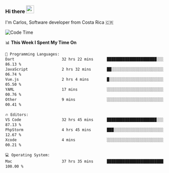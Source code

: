 ### Hi there <img src="https://media.giphy.com/media/hvRJCLFzcasrR4ia7z/giphy.gif" width="25px" height="25px">

I'm Carlos, Software developer from Costa Rica 🇨🇷

[//]: # (<a href="https://app.daily.dev/carum98"><img src="https://github.com/carum98/carum98/blob/main/devcard.svg" width="400" alt="Carlos Umaña Acevedo's Dev Card"/></a>)


<!--START_SECTION:waka-->
![Code Time](http://img.shields.io/badge/Code%20Time-11%2C549%20hrs%2050%20mins-blue)

📊 **This Week I Spent My Time On** 

```text
💬 Programming Languages: 
Dart                     32 hrs 22 mins      ██████████████████████░░░   86.13 % 
JavaScript               2 hrs 32 mins       ██░░░░░░░░░░░░░░░░░░░░░░░   06.74 % 
Vue.js                   2 hrs 4 mins        █░░░░░░░░░░░░░░░░░░░░░░░░   05.50 % 
YAML                     17 mins             ░░░░░░░░░░░░░░░░░░░░░░░░░   00.76 % 
Other                    9 mins              ░░░░░░░░░░░░░░░░░░░░░░░░░   00.41 % 

🔥 Editors: 
VS Code                  32 hrs 45 mins      ██████████████████████░░░   87.13 % 
PhpStorm                 4 hrs 45 mins       ███░░░░░░░░░░░░░░░░░░░░░░   12.67 % 
Xcode                    4 mins              ░░░░░░░░░░░░░░░░░░░░░░░░░   00.21 % 

💻 Operating System: 
Mac                      37 hrs 35 mins      █████████████████████████   100.00 % 
```


<!--END_SECTION:waka-->
